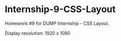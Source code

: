 # Internship-9-CSS-Layout

Homework #9 for DUMP Internship - CSS Layout.

Display resolution: 1920 x 1080